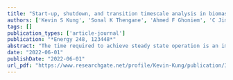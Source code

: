```yaml
---
title: "Start-up, shutdown, and transition timescale analysis in biomass reactor operations"
authors: ['Kevin S Kung', 'Sonal K Thengane', 'Ahmed F Ghoniem', 'C Jim Lim', 'Yankai Cao', 'Shahabaddine Sokhansanj']
tags: []
publication_types: ['article-journal']
publication: "*Energy 248, 123448*"
abstract: "The time required to achieve steady state operation is an important factor in biomass conversion reactors, especially at a pilot or higher scale. The present work analyses the start-up, shutdown, and transient timescales of the laboratory-scale biomass reactor set-up using theoretical framework, for the case study of biomass torrefaction. The experimental time series temperature data is analyzed to infer the transient behaviors of the reactor, as well as how it changes with reactor scaling. Thermal mass of the reactor played a significant part in the reactor's temporal response to changes, and it was demonstrated to possibly achieve a reasonable temporal response time at scale. A series of start-up and cooling operation strategies are devised to optimize the time and feedstock consumption requirements. The learning is applied to the case of transitioning between two reactor operating conditions where rapid start-up or cooling procedure proved more time-efficient and feedstock-efficient. The insights learned provide a basis for a more comprehensive study of the reactor transitional operations that can be encapsulated into an automated control system to minimize human intervention."
date: "2022-06-01"
publishDate: "2022-06-01"
url_pdf: "https://www.researchgate.net/profile/Kevin-Kung/publication/360584428_Effective_Start-Up_and_Shutdown_Strategies_for_Continuously_Operated_Biomass_Torrefaction_Reactor/links/643e9de939aa471a5248981c/Effective-Start-Up-and-Shutdown-Strategies-for-Continuously-Operated-Biomass-Torrefaction-Reactor.pdf"
---
```


